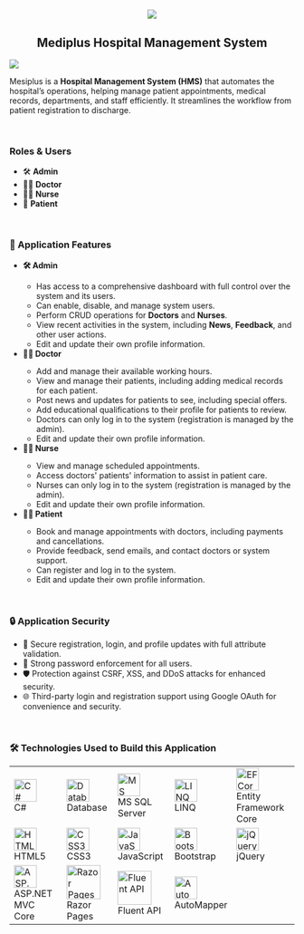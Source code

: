 <h1 align="center"><img src="https://medi-plus.runasp.net/img/logo.png"></h1>
<h2 align="center">Mediplus Hospital Management System</h2>

<img src="https://github.com/user-attachments/assets/f9e7c889-3474-4a40-845a-879d5af0348a"/>
<p>
    Mesiplus is a <strong>Hospital Management System (HMS)</strong> that automates the hospital’s operations, helping manage 
    patient appointments, medical records, departments, and staff efficiently. It streamlines the workflow 
    from patient registration to discharge.
</p>

</br>
<h3>Roles & Users</h3>
<ul>
    <li>🛠️ <strong>Admin</strong></li>
    <li>👨‍⚕️ <strong>Doctor</strong></li>
    <li>👩‍⚕️ <strong>Nurse</strong></li>
    <li>👤 <strong>Patient</strong></li>
</ul>

</br>
<h3>🚀 Application Features</h3>
<ul>
    <li><strong>🛠️ Admin</strong></li>
    <ul>
        <li>Has access to a comprehensive dashboard with full control over the system and its users.</li>
        <li>Can enable, disable, and manage system users.</li>
        <li>Perform CRUD operations for <strong>Doctors</strong> and <strong>Nurses</strong>.</li>
        <li>View recent activities in the system, including <strong>News</strong>, <strong>Feedback</strong>, and other user actions.</li>
        <li>Edit and update their own profile information.</li>
    </ul>
    <li><strong>👨‍⚕️ Doctor</strong></li>
    <ul>
        <li>Add and manage their available working hours.</li>
        <li>View and manage their patients, including adding medical records for each patient.</li>
        <li>Post news and updates for patients to see, including special offers.</li>
        <li>Add educational qualifications to their profile for patients to review.</li>
        <li>Doctors can only log in to the system (registration is managed by the admin).</li>
        <li>Edit and update their own profile information.</li>
    </ul>
    <li><strong>👩‍⚕️ Nurse</strong></li>
    <ul>
        <li>View and manage scheduled appointments.</li>
        <li>Access doctors' patients' information to assist in patient care.</li>
        <li>Nurses can only log in to the system (registration is managed by the admin).</li>
        <li>Edit and update their own profile information.</li>
    </ul>
    <li><strong>🧑‍💼 Patient</strong></li>
    <ul>
        <li>Book and manage appointments with doctors, including payments and cancellations.</li>
        <li>Provide feedback, send emails, and contact doctors or system support.</li>
        <li>Can register and log in to the system.</li>
        <li>Edit and update their own profile information.</li>
    </ul>
</ul>

</br>
<h3>🔒 Application Security</h3>
<ul>
    <li>🔐 Secure registration, login, and profile updates with full attribute validation.</li>
    <li>🔑 Strong password enforcement for all users.</li>
    <li>🛡️ Protection against CSRF, XSS, and DDoS attacks for enhanced security.</li>
    <li>🌐 Third-party login and registration support using Google OAuth for convenience and security.</li>
</ul>

</br>
<h3>🛠️ Technologies Used to Build this Application</h3>
<table align="center">
        <tr>
            <td><img src="https://img.icons8.com/color/48/000000/c-sharp-logo.png" alt="C#" width="40" height="40"/><br>C#</td>
            <td><img src="https://img.icons8.com/color/48/000000/database.png" alt="Database" width="40" height="40"/><br>Database</td>
            <td><img src="https://img.icons8.com/color/48/000000/microsoft-sql-server.png" alt="MS SQL Server" width="40" height="40"/><br>MS SQL Server</td>
            <td><img src="https://i.ytimg.com/vi/wwEa5kIfzos/maxresdefault.jpg" alt="LINQ" width="40" height="40"/><br>LINQ</td>
            <td><img src="https://learn.microsoft.com/en-us/ef/core/what-is-new/ef-core-8.0/ef8.png" alt="EF Core" width="40"/><br>Entity Framework Core</td>
        </tr>
        <tr>
            <td><img src="https://img.icons8.com/color/48/000000/html-5.png" alt="HTML5" width="40" height="40"/><br>HTML5</td>
            <td><img src="https://img.icons8.com/color/48/000000/css3.png" alt="CSS3" width="40" height="40"/><br>CSS3</td>
            <td><img src="https://img.icons8.com/color/48/000000/javascript.png" alt="JavaScript" width="40" height="40"/><br>JavaScript</td>
            <td><img src="https://img.icons8.com/color/48/000000/bootstrap.png" alt="Bootstrap" width="40" height="40"/><br>Bootstrap</td>
            <td><img src="https://img.icons8.com/ios-filled/50/000000/jquery.png" alt="jQuery" width="40" height="40"/><br>jQuery</td>
        </tr>
        <tr>
            <td><img src="https://img.icons8.com/?size=100&id=1BC75jFEBED6&format=png&color=000000" alt="ASP.NET Core" width="40" height="40"/><br>ASP.NET MVC Core</td>
            <td><img src="https://th.bing.com/th/id/OIP.2mTC_bV6esSP2eUS3LV2BQAAAA?rs=1&pid=ImgDetMain" alt="Razor Pages" width="60"/><br>Razor Pages</td>
            <td><img src="https://th.bing.com/th/id/R.1cff3475adf7ae0b3ac228190d21a0ef?rik=aA0jkFYYtZbl7Q&pid=ImgRaw&r=0" alt="Fluent API" width="60"/><br>Fluent API</td>
            <td><img src="https://tech.playgokids.com/static/5080497fdeb321559343c59f795a5dcf/f3583/automapper-logo.png" alt="AutoMapper" width="40"/><br>AutoMapper</td>
        </tr>
</table>


